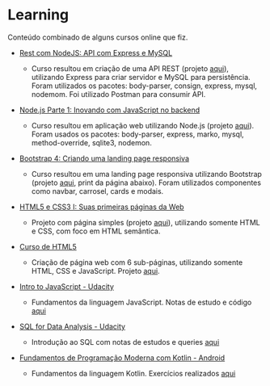 # Learning

Conteúdo combinado de alguns cursos online que fiz.

- [Rest com NodeJS: API com Express e MySQL](https://www.alura.com.br/curso-online-node-rest-api)
  - Curso resultou em criação de uma API REST (projeto [aqui](/alura-api-rest-nodejs)), utilizando Express para criar servidor e MySQL para persistência. Foram utilizados os pacotes: body-parser, consign, express, mysql, nodemom. Foi utilizado Postman para consumir API.
  
- [Node.js Parte 1: Inovando com JavaScript no backend](https://www.alura.com.br/curso-online-nodejs-fundamentos)
  - Curso resultou em aplicação web utilizando Node.js (projeto [aqui](/alura-nodejs)). Foram usados os pacotes: body-parser, express, marko, mysql, method-override, sqlite3, nodemon.

- [Bootstrap 4: Criando uma landing page responsiva](https://www.alura.com.br/curso-online-bootstrap-landing-page)
  - Curso resultou em uma landing page responsiva utilizando Bootstrap (projeto [aqui](/alura-bootstrap), print da página abaixo). Foram utilizados componentes como navbar, carrosel, cards e modais.

- [HTML5 e CSS3 I: Suas primeiras páginas da Web](https://cursos.alura.com.br/course/introducao-html-css)
  - Projeto com página simples (projeto [aqui](/alura-html5-css3)), utilizando somente HTML e CSS, com foco em HTML semântica.

- [Curso de HTML5](https://www.cursoemvideo.com/course/curso-de-html5/)
  - Criação de página web com 6 sub-páginas, utilizando somente HTML, CSS e JavaScript. Projeto [aqui](/cursoemvideo-html5/projeto-glass-html5).

- [Intro to JavaScript - Udacity](https://www.udacity.com/course/intro-to-javascript--ud803)
  - Fundamentos da linguagem JavaScript. Notas de estudo e código [aqui](/udacity-js)

- [SQL for Data Analysis - Udacity](https://www.udacity.com/course/sql-for-data-analysis--ud198)
  - Introdução ao SQL com notas de estudos e queries [aqui](/udacity-sql)

- [Fundamentos de Programação Moderna com Kotlin - Android](https://www.udemy.com/course/curso-kotlin-pt/)
  - Fundamentos da linguagem Kotlin. Exercícios realizados [aqui](/udemy-kotlin)